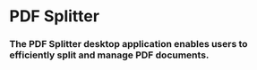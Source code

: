 # PDF Splitter
###  The PDF Splitter desktop application enables users to efficiently split and manage PDF documents.
